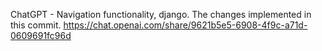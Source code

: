 ChatGPT - Navigation functionality, django. The changes implemented in this commit.
https://chat.openai.com/share/9621b5e5-6908-4f9c-a71d-0609691fc96d
